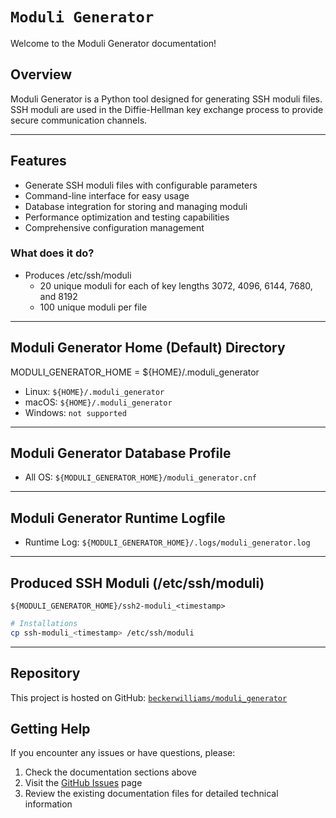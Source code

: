 # `Moduli Generator`

Welcome to the Moduli Generator documentation!

## Overview

Moduli Generator is a Python tool designed for generating SSH moduli files. SSH moduli are used in the Diffie-Hellman
key exchange process to provide secure communication channels.

____

## Features

- Generate SSH moduli files with configurable parameters
- Command-line interface for easy usage
- Database integration for storing and managing moduli
- Performance optimization and testing capabilities
- Comprehensive configuration management

### What does it do?

- Produces /etc/ssh/moduli
  - 20 unique moduli for each of key lengths 3072, 4096, 6144, 7680, and 8192
  - 100 unique moduli per file

____

## Moduli Generator Home (Default) Directory

MODULI_GENERATOR_HOME = ${HOME}/.moduli_generator

- Linux: `${HOME}/.moduli_generator`
- macOS: `${HOME}/.moduli_generator`
- Windows: `not supported`

____

## Moduli Generator Database Profile

- All OS: `${MODULI_GENERATOR_HOME}/moduli_generator.cnf`

____

## Moduli Generator Runtime Logfile

- Runtime Log: `${MODULI_GENERATOR_HOME}/.logs/moduli_generator.log`

____

## Produced SSH Moduli (/etc/ssh/moduli)

`${MODULI_GENERATOR_HOME}/ssh2-moduli_<timestamp>`

```bash
# Installations
cp ssh-moduli_<timestamp> /etc/ssh/moduli
```

____

## Repository

This project is hosted on GitHub: [
`beckerwilliams/moduli_generator`](https://github.com/beckerwilliams/moduli_generator)

## Getting Help

If you encounter any issues or have questions, please:

1. Check the documentation sections above
2. Visit the [GitHub Issues](https://github.com/beckerwilliams/moduli_generator/issues) page
3. Review the existing documentation files for detailed technical information